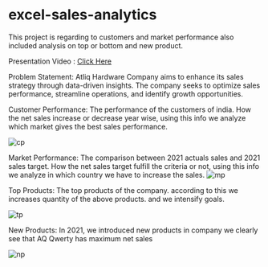 # excel-sales-analytics
This project is regarding to customers and market performance also included analysis on top or bottom and new product.

Presentation Video : [Click Here](https://youtu.be/OZHqlWNHtSE)

Problem Statement:
                   Atliq Hardware Company aims to enhance its sales strategy through data-driven insights. The company seeks to optimize sales performance, streamline operations, and identify growth opportunities. 

Customer Performance:
                     The performance of the customers of india.  How the net sales increase or decrease year wise, using this info  we analyze which market gives the best sales performance.

![cp](https://github.com/samruddhidesh23/excel-sales-analytics/assets/167994320/deb1b1e3-5f19-446a-970a-d5e5078e2452)

Market Performance: 
                    The comparison between 2021 actuals sales and 2021 sales target.  How the net sales target fulfill the criteria or not, using this info  we analyze in which country we have to increase the sales.
![mp](https://github.com/samruddhidesh23/excel-sales-analytics/assets/167994320/1b95740b-5fb0-402b-abf4-8c07850d3366)

Top Products:
            The top products of the company. according to this we increases quantity of the above products. and we intensify goals.

![tp](https://github.com/samruddhidesh23/excel-sales-analytics/assets/167994320/b0b60185-9a35-4592-842c-545a0dcae13d)

New Products:
             In 2021, we introduced new products in company we clearly see that AQ Qwerty has maximum net sales

![np](https://github.com/samruddhidesh23/excel-sales-analytics/assets/167994320/8b1f46d2-b7b1-44a8-8945-d4ac64560a82)

